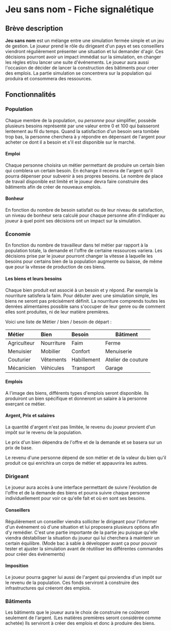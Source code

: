 # Jeu sans nom - Fiche signalétique

## Brève description

**Jeu sans nom** est un mélange entre une simulation fermée simple et un jeu de gestion. Le joueur prend le rôle du dirigeant d'un pays et ses conseillers viendront régulièrement présenter une situation et lui demander d'agir. Ces décisions pourront avoir un impact immédiat sur la simulation, en changer les règles et/ou lancer une suite d'événements. Le joueur aura aussi l'occasion de décider de lancer la construction des bâtiments pour créer des emplois. La partie simulation se concentrera sur la population qui produira et consommera des ressources.

## Fonctionnalités

### Population

Chaque membre de la population, ou *personne* pour simplifier, possède plusieurs besoins représenté par une valeur entre 0 et 100 qui baisseront lentement au fil du temps. Quand la satisfaction d'un besoin sera tombée trop bas, la personne cherchera à y répondre en dépensant de l'argent pour acheter ce dont il a besoin et s'il est disponible sur le marché.

#### Emploi

Chaque personne choisira un métier permettant de produire un certain bien qui comblera un certain besoin. En échange il recevra de l'argent qu'il pourra dépenser pour subvenir à ses propres besoins. Le nombre de place de travail disponible est limité et le joueur devra faire construire des bâtiments afin de créer de nouveaux emplois.

#### Bonheur

En fonction du nombre de besoin satisfait ou de leur niveau de satisfaction, un niveau de bonheur sera calculé pour chaque personne afin d'indiquer au joueur à quel point ses décisions ont un impact sur la simulation.

### Économie

En fonction du nombre de travailleur dans tel métier par rapport à la population totale, la demande et l'offre de certaine ressources variera. Les décisions prise par le joueur pourront changer la vitesse à laquelle les besoins pour certains bien de la population augmente ou baisse, de même que pour la vitesse de production de ces biens.

#### Les biens et leurs besoins

Chaque bien produit est associé à un besoin et y répond. Par exemple la nourriture satisfera la faim. Pour débuter avec une simulation simple, les biens ne seront pas précisément définit. La nourriture comprends toutes les denrées alimentaires possible sans s'occuper de leur genre ou de comment elles sont produites, ni de leur matière premières. 

 Voici une liste de Métier / bien / besoin de départ :

| Métier      | Bien       | Besoin      | Bâtiment           |
| :---------- | :--------- | :---------- | ------------------ |
| Agriculteur | Nourriture | Faim        | Ferme              |
| Menuisier   | Mobilier   | Confort     | Menuiserie         |
| Couturier   | Vêtements  | Habillement | Atelier de couture |
| Mécanicien  | Véhicules  | Transport   | Garage             |

#### Emplois

A l'image des biens, différents types d'emplois seront disponible. Ils produiront un bien spécifique et donneront un salaire à la personne exerçant ce métier.

#### Argent, Prix et salaires

La quantité d'argent n'est pas limitée, le revenu du joueur provient d'un impôt sur le revenu de la population.

Le prix d'un bien dépendra de l'offre et de la demande et se basera sur un prix de base.

Le revenu d'une personne dépend de son métier et de la valeur du bien qu'il produit ce qui enrichira un corps de métier et appauvrira les autres.

### Dirigeant

Le joueur aura accès à une interface permettant de suivre l'évolution de l'offre et de la demande des biens et pourra suivre chaque personne individuellement pour voir ce qu'elle fait et où en sont ses besoins.

#### Conseillers

Régulièrement un conseiller viendra solliciter le dirigeant pour l'informer d'un événement où d'une situation et lui proposera plusieurs options afin d'y remédier. C'est une partie importante de la partie jeu puisque qu'elle viendra déstabiliser la situation du joueur qui lui cherchera à maintenir un certain équilibre. (Mode bac à sable à développer avant ça pour pouvoir tester et ajuster la simulation avant de réutiliser les différentes commandes pour créer des événements)

#### Imposition

Le joueur pourra gagner lui aussi de l'argent qui proviendra d'un impôt sur le revenu de la population. Ces fonds serviront à construire des infrastructures qui créeront des emplois.

### Bâtiments

Les bâtiments que le joueur aura le choix de construire ne coûteront seulement de l'argent. (Les matières premières seront considérée comme achetée) Ils serviront à créer des emplois et donc à produire des biens.